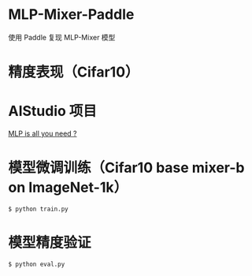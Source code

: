 # MLP-Mixer-Paddle
使用 Paddle 复现 MLP-Mixer 模型

# 精度表现（Cifar10）


# AIStudio 项目
[MLP is all you need ?](https://aistudio.baidu.com/aistudio/projectdetail/1924298)

# 模型微调训练（Cifar10 base mixer-b on ImageNet-1k）
```shell
$ python train.py
```

# 模型精度验证
```shell
$ python eval.py
```

